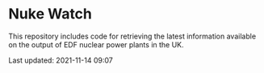# Nuke Watch

This repository includes code for retrieving the latest information available on the output of EDF nuclear power plants in the UK.

Last updated: 2021-11-14 09:07
